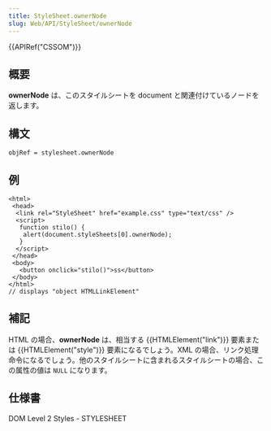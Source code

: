 ```yaml
---
title: StyleSheet.ownerNode
slug: Web/API/StyleSheet/ownerNode
---
```


{{APIRef("CSSOM")}}

## 概要

**ownerNode** は、このスタイルシートを document と関連付けているノードを返します。

## 構文

```
objRef = stylesheet.ownerNode
```

## 例

```
<html>
 <head>
  <link rel="StyleSheet" href="example.css" type="text/css" />
  <script>
   function stilo() {
    alert(document.styleSheets[0].ownerNode);
   }
  </script>
 </head>
 <body>
   <button onclick="stilo()">ss</button>
 </body>
</html>
// displays "object HTMLLinkElement"
```

## 補記

HTML の場合、**ownerNode** は、相当する {{HTMLElement("link")}} 要素または {{HTMLElement("style")}} 要素になるでしょう。XML の場合、リンク処理命令になるでしょう。他のスタイルシートに含まれるスタイルシートの場合、この属性の値は `NULL` になります。

## 仕様書

DOM Level 2 Styles - STYLESHEET
